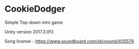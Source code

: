 # CookieDodger
Simple Top-down mini game

Unity version 2017.3.0f3

Song license - https://www.soundboard.com/sb/sound/405579

